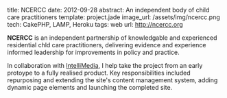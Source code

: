 title: NCERCC
date: 2012-09-28
abstract: An independent body of child care practitioners
template: project.jade
image_url: /assets/img/ncercc.png
tech: CakePHP, LAMP, Heroku
tags: web
url: http://ncercc.org

**NCERCC** is an independent partnership of knowledgable and experienced
residential chld care practitioners, delivering evidence and experience informed
leadership for improvements in policy and practice.

In collaboration with [IntelliMedia][], I help take the project from an early
protoype to a fully realised product. Key responsibilities included repurposing
and extending the site's content management system, adding dynamic page elements
and launching the completed site.

  [intellimedia]: http://www.intellmedia.co.uk/
